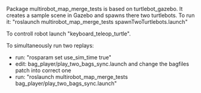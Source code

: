 Package multirobot_map_merge_tests is based on turtlebot_gazebo. It creates a sample scene in Gazebo and spawns there two turtlebots.
To run it: "roslaunch multirobot_map_merge_tests spawnTwoTurtlebots.launch"

To controll robot launch "keyboard_teleop_turtle".

To simultaneously run two replays:
- run: "rosparam set use_sim_time true"
- edit: bag_player/play_two_bags_sync.launch and change the bagfiles patch into correct one
- run: "roslaunch multirobot_map_merge_tests bag_player/play_two_bags_sync.launch"

